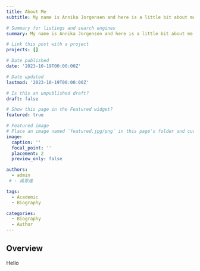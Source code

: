 ```yaml
---
title: About Me
subtitle: My name is Annika Jorgensen and here is a little bit about me

# Summary for listings and search engines
summary: My name is Annika Jorgensen and here is a little bit about me

# Link this post with a project
projects: []

# Date published
date: '2023-10-19T00:00:00Z'

# Date updated
lastmod: '2023-10-19T00:00:00Z'

# Is this an unpublished draft?
draft: false

# Show this page in the Featured widget?
featured: true

# Featured image
# Place an image named `featured.jpg/png` in this page's folder and customize its options here.
image:
  caption: ''
  focal_point: ''
  placement: 2
  preview_only: false

authors:
  - admin
 # - 吳恩達

tags:
  - Academic
  - Biography

categories:
  - Biography
  - Author
---
```


## Overview
Hello 
